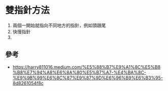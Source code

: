 # 雙指針方法

1. 兩個一開始就指向不同地方的指針，例如頭跟尾
2. 快慢指針
3. 


## 參考
* https://harry811016.medium.com/%E5%88%B7%E9%A1%8C%E5%B8%B8%E7%94%A8%E6%8A%80%E5%B7%A7-%E4%BA%8C-%E9%9B%99%E6%8C%87%E9%87%9D%E6%96%B9%E6%B3%95-8d8261054f8c 